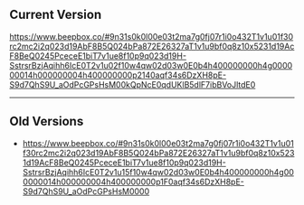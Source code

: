 ## Current Version
https://www.beepbox.co/#9n31s0k0l00e03t2ma7g0fj07r1i0o432T1v1u01f30rc2mc2i2q023d19AbF8B5Q024bPa872E26327aT1v1u9bf0q8z10x5231d19AcF8BeQ0245PceceE1biT7v1ue8f10p9q023d19H-SstrsrBzjAqihh6IcE0T2v1u02f10w4qw02d03w0E0b4h400000000h4g000000014h000000004h400000000p2140aqf34s6DzXH8pE-S9d7QhS9U_aOdPcGPsHsM00kQpNcE0qdUKlB5dlF7ibBVoJltdE0

---

## Old Versions
- https://www.beepbox.co/#9n31s0k0l00e03t2ma7g0fj07r1i0o432T1v1u01f30rc2mc2i2q023d19AbF8B5Q024bPa872E26327aT1v1u9bf0q8z10x5231d19AcF8BeQ0245PceceE1biT7v1ue8f10p9q023d19H-SstrsrBzjAqihh6IcE0T2v1u15f10w4qw02d03w0E0b4h400000000h4g000000014h000000004h400000000p1F0aqf34s6DzXH8pE-S9d7QhS9U_aOdPcGPsHsM0000

